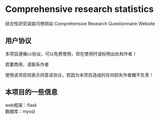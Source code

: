 # Comprehensive research statistics
综合性研究调查问卷网站 Comprehensive Research Questionnaire Website

## 用户协议
本项目遵循cc协议，可以免费使用，但在使用时请标明出处和作者！

若要商用，请联系作者

使用该项目则表示同意该协议，若因为本项目造成的任何损失作者概不负责！

## 本项目的一些信息
web框架：flask  
数据库：mysql 
